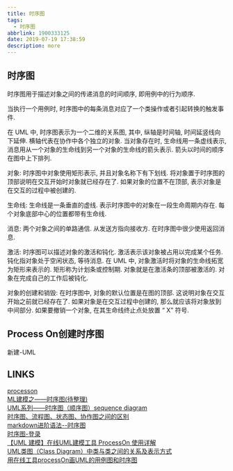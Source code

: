 ```yaml
---
title: 时序图
tags:
  - 时序图
abbrlink: 1900333125
date: 2019-07-19 17:38:59
description: more
---
```



## 时序图

时序图用于描述对象之间的传递消息的时间顺序, 即用例中的行为顺序.  

当执行一个用例时, 时序图中的每条消息对应了一个类操作或者引起转换的触发事件.  

在 UML 中, 时序图表示为一个二维的关系图, 其中, 纵轴是时间轴, 时间延竖线向下延伸.   横轴代表在协作中各个独立的对象. 当对象存在时, 生命线用一条虚线表示, 消息用从一个对象的生命线到另一个对象的生命线的箭头表示. 箭头以时间的顺序在图中上下排列.  


对象: 时序图中对象使用矩形表示, 并且对象名称下有下划线.   将对象置于时序图的顶部说明在交互开始时对象就已经存在了. 如果对象的位置不在顶部, 表示对象是在交互的过程中被创建的.  

生命线: 生命线是一条垂直的虚线. 表示时序图中的对象在一段生命周期内存在.   每个对象底部中心的位置都带有生命线.  

消息: 两个对象之间的单路通信. 从发送方指向接收方. 在时序图中很少使用返回消息.  

激活: 时序图可以描述对象的激活和钝化. 激活表示该对象被占用以完成某个任务.   钝化指对象处于空闲状态, 等待消息. 在 UML 中, 对象激活时将对象的生命线拓宽为矩形来表示的. 矩形称为计划条或控制期.   对象就是在激活条的顶部被激活的. 对象在完成自己的工作后被钝化.  

对象的创建和销毁: 在时序图中, 对象的默认位置是在图的顶部.   这说明对象在交互开始之前就已经存在了. 如果对象是在交互过程中创建的, 那么就应该将对象放到中间部分. 如果要撤销一个对象, 在其生命线终止点处放置 “ X” 符号.  



## Process On创建时序图
新建-UML


## LINKS
[processon](https://www.processon.com/)  
[ML建模之——时序图(待整理)](https://www.cnblogs.com/xykjlcx/p/8514583.html)  
[UML系列——时序图（顺序图）sequence diagram](https://www.jianshu.com/p/aab8f91ce978)  
[时序图、流程图、状态图、协作图之间的区别](https://blog.csdn.net/rosekin/article/details/14519277)  
[markdown进阶语法--时序图](https://www.kancloud.cn/yanshandou/kam2/598851)  
[时序图-登录](https://www.processon.com/view/5ac98d94e4b0cfe274871107)  
[【UML 建模】在线UML建模工具 ProcessOn 使用详解](https://blog.csdn.net/shulianghan/article/details/47684729)  
[UML类图（Class Diagram）中类与类之间的关系及表示方式](https://blog.csdn.net/a19881029/article/details/8957441)  
[用在线工具processOn画UML的用例图和时序图](https://www.cnblogs.com/zjh55/p/6834806.html)  

